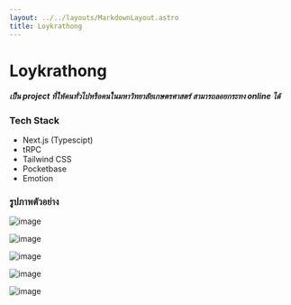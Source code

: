 ```yaml
---
layout: ../../layouts/MarkdownLayout.astro
title: Loykrathong
---
```


# Loykrathong

##### เป็น project ที่ให้คนทั่วไปหรือคนในมหาวิทยาลัยเกษตรศาสตร์ สามารถลอยกระทง online ได้

### Tech Stack
- Next.js (Typescipt)
- tRPC
- Tailwind CSS
- Pocketbase
- Emotion

### รูปภาพตัวอย่าง

![image](/image/projects/loykrathong/01.webp)

![image](/image/projects/loykrathong/02.webp)

![image](/image/projects/loykrathong/03.webp)

![image](/image/projects/loykrathong/04.webp)

![image](/image/projects/loykrathong/05.webp)